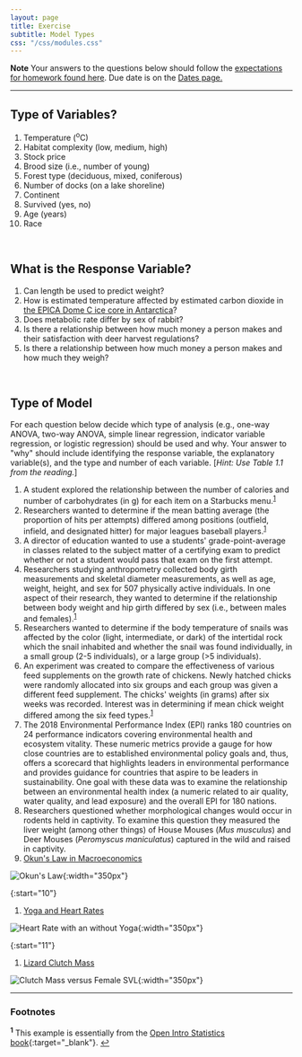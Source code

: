 ```yaml
---
layout: page
title: Exercise
subtitle: Model Types
css: "/css/modules.css"
---
```


<div class="alert alert-warning">
  <strong>Note</strong> Your answers to the questions below should follow the <a href="../resources/hwformat" target="_blank">expectations for homework found here</a>. Due date is on the <a href="../../resources/Dates-Current" target="_blank">Dates page.</a>
</div>

----

## Type of Variables?

1. Temperature (<sup>o</sup>C)
1. Habitat complexity (low, medium, high)
1. Stock price
1. Brood size (i.e., number of young)
1. Forest type (deciduous, mixed, coniferous)
1. Number of docks (on a lake shoreline)
1. Continent
1. Survived (yes, no)
1. Age (years)
1. Race

&nbsp;

## What is the Response Variable?

1. Can length be used to predict weight?
1. How is estimated temperature affected by estimated carbon dioxide in [the EPICA Dome C ice core in Antarctica](https://www.ncdc.noaa.gov/global-warming/temperature-change)?
1. Does metabolic rate differ by sex of rabbit?
1. Is there a relationship between how much money a person makes and their satisfaction with deer harvest regulations?
1. Is there a relationship between how much money a person makes and how much they weigh?

<!----
1. Is gas mileage significantly affected by weight of the car?
1. How is the uptake of heavy metals affected by the sex and age (young, middle, old) of the individual?
---->

&nbsp;

## Type of Model

<div class="alert alert-info">
For each question below decide which type of analysis (e.g., one-way ANOVA, two-way ANOVA, simple linear regression, indicator variable regression, or logistic regression) should be used and why. Your answer to "why" should include identifying the response variable, the explanatory variable(s), and the type and number of each variable. [<i>Hint: Use Table 1.1 from the reading.</i>]
</div>

1. A student explored the relationship between the number of calories and number of carbohydrates (in g) for each item on a Starbucks menu.<sup id="a1">[1](#f1)</sup>
1. Researchers wanted to determine if the mean batting average (the proportion of hits per attempts) differed among positions (outfield, infield, and designated hitter) for major leagues baseball players.<sup id="a1">[1](#f1)</sup>
1. A director of education wanted to use a students' grade-point-average in classes related to the subject matter of a certifying exam to predict whether or not a student would pass that exam on the first attempt.
1. Researchers studying anthropometry collected body girth measurements and skeletal diameter measurements, as well as age, weight, height, and sex for 507 physically active individuals. In one aspect of their research, they wanted to determine if the relationship between body weight and hip girth differed by sex (i.e., between males and females).<sup id="a1">[1](#f1)</sup>
1. Researchers wanted to determine if the body temperature of snails was affected by the color (light, intermediate, or dark) of the intertidal rock which the snail inhabited and whether the snail was found individually, in a small group (2-5 individuals), or a large group (>5 individuals).
1. An experiment was created to compare the effectiveness of various feed supplements on the growth rate of chickens. Newly hatched chicks were randomly allocated into six groups and each group was given a different feed supplement. The chicks' weights (in grams) after six weeks was recorded. Interest was in determining if mean chick weight differed among the six feed types.<sup id="a1">[1](#f1)</sup>
1. The 2018 Environmental Performance Index (EPI) ranks 180 countries on 24 performance indicators covering environmental health and ecosystem vitality. These numeric metrics provide a gauge for how close countries are to established environmental policy goals and, thus, offers a scorecard that highlights leaders in environmental performance and provides guidance for countries that aspire to be leaders in sustainability. One goal with these data was to examine the relationship between an environmental health index (a numeric related to air quality, water quality, and lead exposure) and the overall EPI for 180 nations.
1. Researchers questioned whether morphological changes would occur in rodents held in captivity. To examine this question they measured the liver weight (among other things) of House Mouses (*Mus musculus*) and Deer Mouses (*Peromyscus maniculatus*) captured in the wild and raised in captivity.
1. [Okun's Law in Macroeconomics](https://en.wikipedia.org/wiki/Okun%27s_law)

![Okun's Law](zimgs/OkunsLaw.JPG){:width="350px"}

{:start="10"}
1. [Yoga and Heart Rates](https://bmccomplementmedtherapies.biomedcentral.com/articles/10.1186/s12906-018-2343-1)

![Heart Rate with an without Yoga](zimgs/Yoga.JPG){:width="350px"}

{:start="11"}
1. [Lizard Clutch Mass](https://www.researchgate.net/publication/225906496_The_effects_of_tail_loss_on_survival_growth_reproduction_and_sex_ratio_of_offspring_in_the_lizard_Uta_stansburiana_in_the_field)

![Clutch Mass versus Female SVL](https://www.researchgate.net/profile/Stanley_Fox/publication/225906496/figure/fig1/AS:669008693047300@1536515510549/Regressions-of-clutch-mass-versus-female-snout-vent-length-SVL-for-tailed-closed_W640.jpg){:width="350px"}

<!----
1. Does bird species diversity (number of species) decline as you move away from the equator (increase latitude)?
1. Does the mean length of the anterior adductor muscle scar on a mussel species differ among five locations?
1. Does whether or not an otter captures a bluegill depend on the total length of the bluegill?
1. Does the relationship between resting heart rate and body weight differ among groups of subjects that had or had not ingested caffeine?
1. Is there a difference in fat reserves (thickness in mm) between type of seal (wild and domestic), sex of the seal (male and female), or the interaction between the seal type and sex?
1. Does the relationship between the number of times the word gender was used in a journal volume and the year of the volume (1995-2009) differ among three different journals (A, B, and C)?
1. Does mean alcohol by volume differ among different types of beer (pale ales, IPAs, lagers, stouts, and porters)?
1. Does mean alcohol by volume change depending on the weight of malt extract used in the brewing process?

{:start="4"}
1. Who knows?

![Logistic Regression](http://hem.bredband.net/didrik71/grafer/logreg.gif){:width="350px"}

---->

----

### Footnotes

<b id="f1"><sup>1</sup></b> This example is essentially from the [Open Intro Statistics book](http://www.openintro.org/stat/index.php){:target="_blank"}. [↩](#a1)
